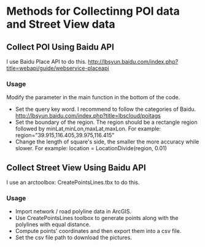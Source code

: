# Methods for Collectinng POI data and Street View data
## Collect POI Using Baidu API
I use Baidu Place API to do this.
http://lbsyun.baidu.com/index.php?title=webapi/guide/webservice-placeapi
### Usage
Modify the parameter in the main function in the bottom of the code.
- Set the query key word. I recommend to follow the categories of Baidu.
http://lbsyun.baidu.com/index.php?title=lbscloud/poitags
- Set the boundary of the region. The region should be a rectangle region followed by minLat,minLon,maxLat,maxLon.
For example: region="39.915,116.405,39.975,116.415"
- Change the length of square's side, the smaller the more accuracy while slower.
For example: location = LocationDivide(region, 0.01)


## Collect Street View Using Baidu API
I use an arctoolbox: CreatePointsLines.tbx to do this.
### Usage
- Import network / road polyline data in ArcGIS.
- Use CreatePointsLines toolbox to generate points along with the polylines with equal distance.
- Compute points' coordinates and then export them into a csv file.
- Set the csv file path to download the pictures.
